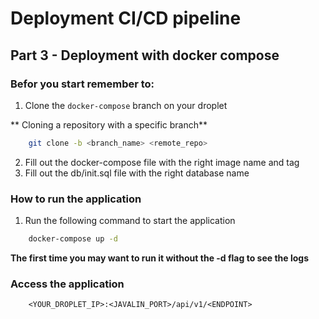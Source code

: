 # Deployment CI/CD pipeline

## Part 3 - Deployment with docker compose

### Befor you start remember to:

1. Clone the ```docker-compose``` branch on your droplet

** Cloning a repository with a specific branch**

```bash
    git clone -b <branch_name> <remote_repo>
```

2. Fill out the docker-compose file with the right image name and tag 
3. Fill out the db/init.sql file with the right database name


### How to run the application

1. Run the following command to start the application

```bash
    docker-compose up -d
```

**The first time you may want to run it without the -d flag to see the logs**


### Access the application

```
    <YOUR_DROPLET_IP>:<JAVALIN_PORT>/api/v1/<ENDPOINT>
```